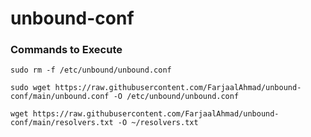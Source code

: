 # unbound-conf

### Commands to Execute

`sudo rm -f /etc/unbound/unbound.conf`

`sudo wget https://raw.githubusercontent.com/FarjaalAhmad/unbound-conf/main/unbound.conf -O /etc/unbound/unbound.conf`

`wget https://raw.githubusercontent.com/FarjaalAhmad/unbound-conf/main/resolvers.txt -O ~/resolvers.txt`
